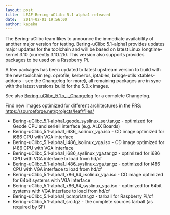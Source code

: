 ```yaml
---
layout: post
title:  LEAF Bering-uClibc 5.1-alpha1 released
date:   2014-02-01 19:56:00
author: kapeka
---
```


The Bering-uClibc team likes to announce the immediate availability of
another major version for testing. Bering-uClibc 5.1-alpha1 provides
updates major updates for the toolchain and will be based on latest
Linux longtime-kernel 3.10 (currently 3.10.25). This version also
supports provides packages to be used on a Raspberry Pi.

A few packages has been updated to latest upstream version to build with
the new toolchain (eg. oprofile, kerberos, iptables, bridge-utils
xtables-addons - see the Changelog for more), all remaining packages are
in sync with the latest versions build for the 5.0.x images.

See also
[Bering-uClibc\_5.1.x\_-\_Changelog]({{site.buc_wiki_url}}/Bering-uClibc_5.1.x_-_Changelog) for a complete Changelog.

Find new images optimized for different architectures in the FRS:
<https://sourceforge.net/projects/leaf/files/>

- Bering-uClibc_5.1-alpha1_geode_syslinux_ser.tar.gz - optimized for Geode CPU and seriell interface (e.g. ALIX Boards)
- Bering-uClibc_5.1-alpha1_i686_isolinux_vga.iso - CD image optimized for i686 CPU with VGA interface
- Bering-uClibc_5.1-alpha1_i486_isolinux_vga.iso - CD image optimized for i486 CPU with VGA interface
- Bering-uClibc_5.1-alpha1_i686_syslinux_vga.tar.gz - optimized for i686 CPU with VGA interface to load from hd/cf
- Bering-uClibc_5.1-alpha1_i486_syslinux_vga.tar.gz - optimized for i486 CPU with VGA interface to load from hd/cf
- Bering-uClibc_5.1-alpha1_x86_64_isolinux_vga.iso - CD image optimized for 64bit systems with VGA interface
- Bering-uClibc_5.1-alpha1_x86_64_syslinux_vga.iso - optimized for 64bit systems with VGA interface to load from hd/cf
- Bering-uClibc_5.1-alpha1_bcmpri.tar.gz - tarball for Raspberry Pi/cf
- Bering-uClibc_5.1-alpha1_src.tgz - the complete sources tarball (as required by SF)
